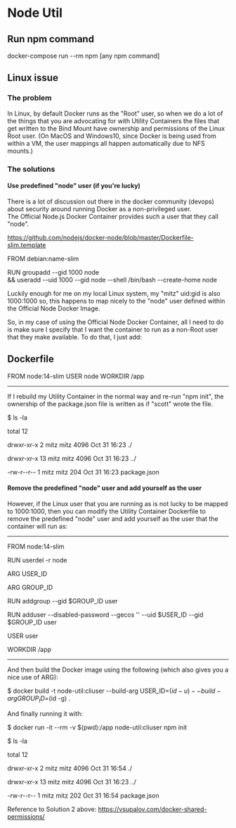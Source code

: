 # Node Util

## Run npm command
docker-compose run --rm npm [any npm command]

## Linux issue

### The problem
In Linux, by default Docker runs as the "Root" user, so when we do a 
lot of the things that you are advocating for with Utility Containers 
the files that get written to the Bind Mount have ownership and 
permissions of the Linux Root user.  (On MacOS and Windows10, since 
Docker is being used from within a VM, the user mappings all happen 
automatically due to NFS mounts.)

### The solutions

#### Use  predefined "node" user (if you're lucky)

There is a lot of discussion out there in the docker community (devops) about security around running Docker as 
a non-privileged user.  
The Official Node.js Docker Container provides such a user that they call "node".

https://github.com/nodejs/docker-node/blob/master/Dockerfile-slim.template

FROM debian:name-slim

RUN groupadd --gid 1000 node \
&& useradd --uid 1000 --gid node --shell /bin/bash --create-home node

Luckily enough for me on my local Linux system, my "mitz" uid:gid 
is also 1000:1000 so, this happens to map nicely to the "node" user 
defined within the Official Node Docker Image.

So, in my case of using the Official Node Docker Container, all I need to do is make sure I specify that I want the container to run as a non-Root user that they make available.  To do that, I just add:

Dockerfile 
-----

FROM node:14-slim
USER node
WORKDIR /app

--------

If I rebuild my Utility Container in the normal way and re-run 
"npm init", the ownership of the package.json file is written as 
if "scott" wrote the file.

$ ls -la

total 12

drwxr-xr-x  2 mitz mitz 4096 Oct 31 16:23 ./

drwxr-xr-x 13 mitz mitz 4096 Oct 31 16:23 ../

-rw-r--r--  1 mitz mitz 204 Oct 31 16:23 package.json

#### Remove the predefined "node" user and add yourself as the user

However, if the Linux user that you are running as is not lucky to be mapped to 1000:1000, then you can modify the Utility Container Dockerfile to remove the predefined "node" user and add yourself as the user that the container will run as:

-------

FROM node:14-slim

RUN userdel -r node

ARG USER_ID

ARG GROUP_ID

RUN addgroup --gid $GROUP_ID user

RUN adduser --disabled-password --gecos '' --uid $USER_ID --gid $GROUP_ID user

USER user

WORKDIR /app

-------

And then build the Docker image using the following (which also gives you a nice use of ARG):

$ docker build -t node-util:cliuser --build-arg USER_ID=$(id -u) --build-arg GROUP_ID=$(id -g) .



And finally running it with:

$ docker run -it --rm -v $(pwd):/app node-util:cliuser npm init

$ ls -la 

total 12

drwxr-xr-x  2 mitz mitz 4096 Oct 31 16:54 ./

drwxr-xr-x 13 mitz mitz 4096 Oct 31 16:23 ../

-rw-r--r--  1 mitz mitz  202 Oct 31 16:54 package.json

Reference to Solution 2 above: https://vsupalov.com/docker-shared-permissions/